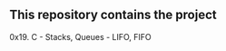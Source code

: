 This repository contains the project
-----------------------------------
0x19. C - Stacks, Queues - LIFO, FIFO
